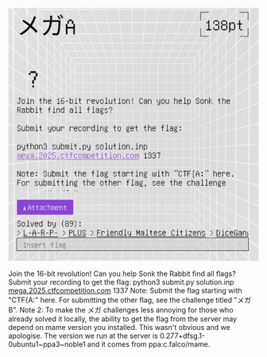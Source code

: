 ![Pasted image 20250629025231.png](../../../../../../../../../../../attachments/Pasted%20image%2020250629025231.png)

Join the 16-bit revolution! Can you help Sonk the Rabbit find all flags? Submit your recording to get the flag: python3 submit.py solution.inp [mega.2025.ctfcompetition.com](https://www.google.com/url?sa=D&q=http%3A%2F%2Fmega.2025.ctfcompetition.com) 1337 Note: Submit the flag starting with "CTF{A:" here. For submitting the other flag, see the challenge titled "メガB". Note 2: To make the メガ challenges less annoying for those who already solved it locally, the ability to get the flag from the server may depend on mame version you installed. This wasn't obvious and we apologise. The version we run at the server is 0.277+dfsg.1-0ubuntu1~ppa3~noble1 and it comes from ppa:c.falco/mame.
